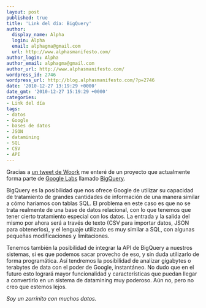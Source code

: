 ```yaml
---
layout: post
published: true
title: 'Link del día: BigQuery'
author:
  display_name: Alpha
  login: Alpha
  email: alphagma@gmail.com
  url: http://www.alphasmanifesto.com/
author_login: Alpha
author_email: alphagma@gmail.com
author_url: http://www.alphasmanifesto.com/
wordpress_id: 2746
wordpress_url: http://blog.alphasmanifesto.com/?p=2746
date: '2010-12-27 13:19:29 +0000'
date_gmt: '2010-12-27 15:19:29 +0000'
categories:
- Link del día
tags:
- datos
- Google
- bases de datos
- JSON
- datamining
- SQL
- CSV
- API
---
```


Gracias a [un tweet de Woork](http://twitter.com/Woork/status/12499624166162432) me enteré de un proyecto que actualmente forma parte de [Google Labs](https://code.google.com/labs/) llamado [BigQuery](https://code.google.com/apis/bigquery/).

BigQuery es la posibilidad que nos ofrece Google de utilizar su capacidad de tratamiento de grandes cantidades de información de una manera similar a cómo haríamos con tablas SQL. El problema en este caso es que no se trata realmente de una base de datos relacional, con lo que tenemos que tener cierto tratamiento especial con los datos. La entrada y la salida del mismo por ahora será a través de texto (CSV para importar datos, JSON para obtenerlos), y el lenguaje utilizado es muy similar a SQL, con algunas pequeñas modificaciones y limitaciones.

Tenemos también la posibilidad de integrar la API de BigQuery a nuestros sistemas, si es que podemos sacar provecho de eso, y sin duda utilizarlo de forma programática. Así tendremos la posibilidad de analizar gigabytes o terabytes de data con el poder de Google, instantáneo. No dudo que en el futuro esto logrará mayor funcionalidad y características que puedan llegar a convertirlo en un sistema de datamining muy poderoso. Aún no, pero no creo que estemos lejos.

_Soy un zorrinito con muchos datos._
